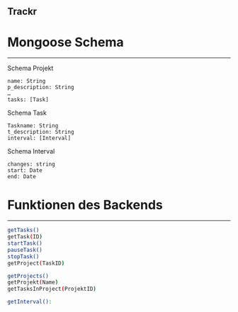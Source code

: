 ## Trackr

# Mongoose Schema
__________________________

Schema Projekt

    name: String
    p_description: String
    …
    tasks: [Task]


Schema Task

    Taskname: String
    t_description: String
    interval: [Interval]
 

Schema Interval

    changes: string
    start: Date
    end: Date


# Funktionen des Backends
___________________________
```bash
getTasks()
getTask(ID)
startTask()
pauseTask()
stopTask()
getProject(TaskID)

getProjects()
getProjekt(Name)
getTasksInProject(ProjektID)

getInterval():
```


